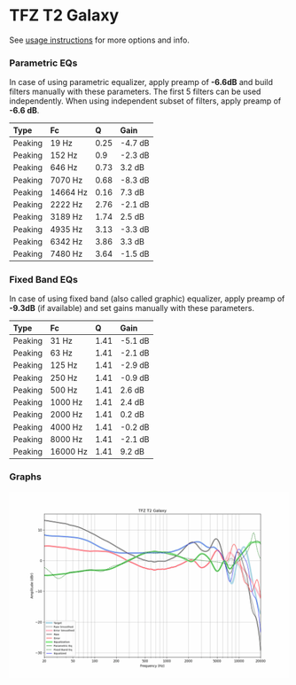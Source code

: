 # TFZ T2 Galaxy
See [usage instructions](https://github.com/jaakkopasanen/AutoEq#usage) for more options and info.

### Parametric EQs
In case of using parametric equalizer, apply preamp of **-6.6dB** and build filters manually
with these parameters. The first 5 filters can be used independently.
When using independent subset of filters, apply preamp of **-6.6 dB**.

| Type    | Fc       |    Q | Gain    |
|:--------|:---------|:-----|:--------|
| Peaking | 19 Hz    | 0.25 | -4.7 dB |
| Peaking | 152 Hz   | 0.9  | -2.3 dB |
| Peaking | 646 Hz   | 0.73 | 3.2 dB  |
| Peaking | 7070 Hz  | 0.68 | -8.3 dB |
| Peaking | 14664 Hz | 0.16 | 7.3 dB  |
| Peaking | 2222 Hz  | 2.76 | -2.1 dB |
| Peaking | 3189 Hz  | 1.74 | 2.5 dB  |
| Peaking | 4935 Hz  | 3.13 | -3.3 dB |
| Peaking | 6342 Hz  | 3.86 | 3.3 dB  |
| Peaking | 7480 Hz  | 3.64 | -1.5 dB |

### Fixed Band EQs
In case of using fixed band (also called graphic) equalizer, apply preamp of **-9.3dB**
(if available) and set gains manually with these parameters.

| Type    | Fc       |    Q | Gain    |
|:--------|:---------|:-----|:--------|
| Peaking | 31 Hz    | 1.41 | -5.1 dB |
| Peaking | 63 Hz    | 1.41 | -2.1 dB |
| Peaking | 125 Hz   | 1.41 | -2.9 dB |
| Peaking | 250 Hz   | 1.41 | -0.9 dB |
| Peaking | 500 Hz   | 1.41 | 2.6 dB  |
| Peaking | 1000 Hz  | 1.41 | 2.4 dB  |
| Peaking | 2000 Hz  | 1.41 | 0.2 dB  |
| Peaking | 4000 Hz  | 1.41 | -0.2 dB |
| Peaking | 8000 Hz  | 1.41 | -2.1 dB |
| Peaking | 16000 Hz | 1.41 | 9.2 dB  |

### Graphs
![](./TFZ%20T2%20Galaxy.png)